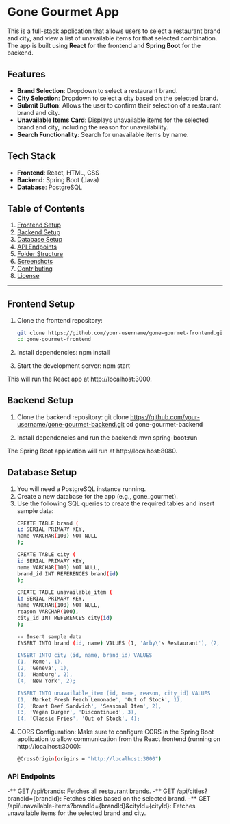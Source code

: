 # Gone Gourmet App

This is a full-stack application that allows users to select a restaurant brand and city, and view a list of unavailable items for that selected combination. The app is built using **React** for the frontend and **Spring Boot** for the backend.

## Features

- **Brand Selection**: Dropdown to select a restaurant brand.
- **City Selection**: Dropdown to select a city based on the selected brand.
- **Submit Button**: Allows the user to confirm their selection of a restaurant brand and city.
- **Unavailable Items Card**: Displays unavailable items for the selected brand and city, including the reason for unavailability.
- **Search Functionality**: Search for unavailable items by name.

## Tech Stack

- **Frontend**: React, HTML, CSS
- **Backend**: Spring Boot (Java)
- **Database**: PostgreSQL

## Table of Contents

1. [Frontend Setup](#frontend-setup)
2. [Backend Setup](#backend-setup)
3. [Database Setup](#database-setup)
4. [API Endpoints](#api-endpoints)
5. [Folder Structure](#folder-structure)
6. [Screenshots](#screenshots)
7. [Contributing](#contributing)
8. [License](#license)

---

## Frontend Setup

1. Clone the frontend repository:
   ```bash
   git clone https://github.com/your-username/gone-gourmet-frontend.git
   cd gone-gourmet-frontend

2. Install dependencies:
    npm install

3. Start the development server:
    npm start

This will run the React app at http://localhost:3000.


## Backend Setup

1. Clone the backend repository:
    git clone https://github.com/your-username/gone-gourmet-backend.git
    cd gone-gourmet-backend

2. Install dependencies and run the backend:
    mvn spring-boot:run

The Spring Boot application will run at http://localhost:8080.

## Database Setup

1. You will need a PostgreSQL instance running.
2. Create a new database for the app (e.g., gone_gourmet).
3. Use the following SQL queries to create the required tables and insert sample data:
    ```bash
    CREATE TABLE brand (
    id SERIAL PRIMARY KEY,
    name VARCHAR(100) NOT NULL
    );

    CREATE TABLE city (
    id SERIAL PRIMARY KEY,
    name VARCHAR(100) NOT NULL,
    brand_id INT REFERENCES brand(id)
    );

    CREATE TABLE unavailable_item (
    id SERIAL PRIMARY KEY,
    name VARCHAR(100) NOT NULL,
    reason VARCHAR(100),
    city_id INT REFERENCES city(id)
    );

    -- Insert sample data
    INSERT INTO brand (id, name) VALUES (1, 'Arby\'s Restaurant'), (2, 'Gone Gourmet');

    INSERT INTO city (id, name, brand_id) VALUES 
    (1, 'Rome', 1),
    (2, 'Geneva', 1),
    (3, 'Hamburg', 2),
    (4, 'New York', 2);

    INSERT INTO unavailable_item (id, name, reason, city_id) VALUES
    (1, 'Market Fresh Peach Lemonade', 'Out of Stock', 1),
    (2, 'Roast Beef Sandwich', 'Seasonal Item', 2),
    (3, 'Vegan Burger', 'Discontinued', 3),
    (4, 'Classic Fries', 'Out of Stock', 4);


4. CORS Configuration: Make sure to configure CORS in the Spring Boot application to allow          communication from the React frontend (running on http://localhost:3000):
    ```bash
    @CrossOrigin(origins = "http://localhost:3000")


### API Endpoints
-** GET /api/brands: Fetches all restaurant brands.
-** GET /api/cities?brandId={brandId}: Fetches cities based on the selected brand.
-** GET /api/unavailable-items?brandId={brandId}&cityId={cityId}: Fetches unavailable items for the selected brand and city.
